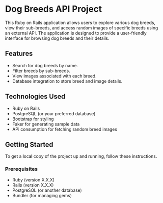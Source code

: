 # Dog Breeds API Project

This Ruby on Rails application allows users to explore various dog breeds, view their sub-breeds, and access random images of specific breeds using an external API. The application is designed to provide a user-friendly interface for browsing dog breeds and their details.

## Features

- Search for dog breeds by name.
- Filter breeds by sub-breeds.
- View images associated with each breed.
- Database integration to store breed and image details.

## Technologies Used

- Ruby on Rails
- PostgreSQL (or your preferred database)
- Bootstrap for styling
- Faker for generating sample data
- API consumption for fetching random breed images

## Getting Started

To get a local copy of the project up and running, follow these instructions.

### Prerequisites

- Ruby (version X.X.X)
- Rails (version X.X.X)
- PostgreSQL (or another database)
- Bundler (for managing gems)

#